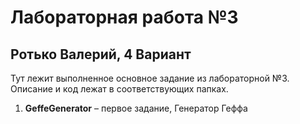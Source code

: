 # Лабораторная работа №3
## Ротько Валерий, 4 Вариант

Тут лежит выполненное основное задание из лабораторной №3. 
Описание и код лежат в соответствующих папках.

1. **GeffeGenerator** – первое задание, Генератор Геффа